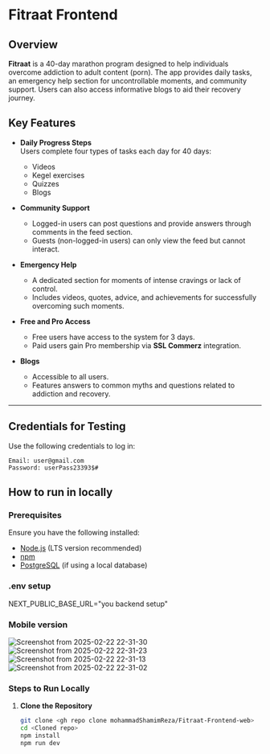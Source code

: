 # Fitraat Frontend

## Overview

**Fitraat** is a 40-day marathon program designed to help individuals overcome addiction to adult content (porn). The app provides daily tasks, an emergency help section for uncontrollable moments, and community support. Users can also access informative blogs to aid their recovery journey.

## Key Features

- **Daily Progress Steps**  
  Users complete four types of tasks each day for 40 days:
  - Videos  
  - Kegel exercises  
  - Quizzes  
  - Blogs  

- **Community Support**  
  - Logged-in users can post questions and provide answers through comments in the feed section.  
  - Guests (non-logged-in users) can only view the feed but cannot interact.  

- **Emergency Help**  
  - A dedicated section for moments of intense cravings or lack of control.  
  - Includes videos, quotes, advice, and achievements for successfully overcoming such moments.  

- **Free and Pro Access**  
  - Free users have access to the system for 3 days.  
  - Paid users gain Pro membership via **SSL Commerz** integration.  

- **Blogs**  
  - Accessible to all users.  
  - Features answers to common myths and questions related to addiction and recovery.  

---

## Credentials for Testing

Use the following credentials to log in:

```plaintext
Email: user@gmail.com  
Password: userPass23393$#
```

## How to run in locally


### Prerequisites

Ensure you have the following installed:
- [Node.js](https://nodejs.org/en/) (LTS version recommended)
- [npm](https://www.npmjs.com/)
- [PostgreSQL](https://www.postgresql.org/) (if using a local database)

### .env setup
NEXT_PUBLIC_BASE_URL="you backend setup"


### Mobile version

![Screenshot from 2025-02-22 22-31-30](https://github.com/user-attachments/assets/a9bf82cc-888b-40cf-9861-f1eaefbc7af6)
![Screenshot from 2025-02-22 22-31-23](https://github.com/user-attachments/assets/ff9b3596-40a3-44f2-8895-bcc1004760b7)
![Screenshot from 2025-02-22 22-31-13](https://github.com/user-attachments/assets/9ef4c05a-3a21-4f74-ba28-88c4074c584b)
![Screenshot from 2025-02-22 22-31-02](https://github.com/user-attachments/assets/e6ac0e6a-c4ff-46b6-92a3-667348f67eda)





### Steps to Run Locally

1. **Clone the Repository**
   ```bash
   git clone <gh repo clone mohammadShamimReza/Fitraat-Frontend-web>
   cd <Cloned repo>
   npm install
   npm run dev
```




